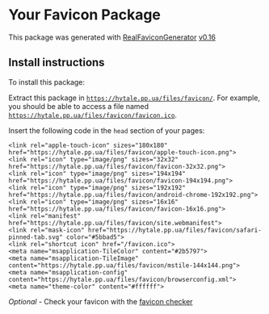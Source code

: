 # Your Favicon Package

This package was generated with [RealFaviconGenerator](https://realfavicongenerator.net/) [v0.16](https://realfavicongenerator.net/change_log#v0.16)

## Install instructions

To install this package:

Extract this package in <code>https://hytale.pp.ua/files/favicon/</code>. For example, you should be able to access a file named <code>https://hytale.pp.ua/files/favicon/favicon.ico</code>.

Insert the following code in the `head` section of your pages:

    <link rel="apple-touch-icon" sizes="180x180" href="https://hytale.pp.ua/files/favicon/apple-touch-icon.png">
    <link rel="icon" type="image/png" sizes="32x32" href="https://hytale.pp.ua/files/favicon/favicon-32x32.png">
    <link rel="icon" type="image/png" sizes="194x194" href="https://hytale.pp.ua/files/favicon/favicon-194x194.png">
    <link rel="icon" type="image/png" sizes="192x192" href="https://hytale.pp.ua/files/favicon/android-chrome-192x192.png">
    <link rel="icon" type="image/png" sizes="16x16" href="https://hytale.pp.ua/files/favicon/favicon-16x16.png">
    <link rel="manifest" href="https://hytale.pp.ua/files/favicon/site.webmanifest">
    <link rel="mask-icon" href="https://hytale.pp.ua/files/favicon/safari-pinned-tab.svg" color="#5bbad5">
    <link rel="shortcut icon" href="/favicon.ico">
    <meta name="msapplication-TileColor" content="#2b5797">
    <meta name="msapplication-TileImage" content="https://hytale.pp.ua/files/favicon/mstile-144x144.png">
    <meta name="msapplication-config" content="https://hytale.pp.ua/files/favicon/browserconfig.xml">
    <meta name="theme-color" content="#ffffff">

*Optional* - Check your favicon with the [favicon checker](https://realfavicongenerator.net/favicon_checker)
